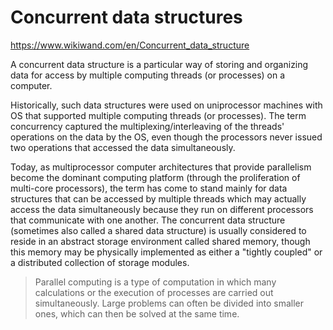 # Concurrent data structures

https://www.wikiwand.com/en/Concurrent_data_structure

A concurrent data structure is a particular way of storing and organizing data for access by multiple computing threads (or processes) on a computer.

Historically, such data structures were used on uniprocessor machines with OS that supported multiple computing threads (or processes). The term concurrency captured the multiplexing/interleaving of the threads' operations on the data by the OS, even though the processors never issued two operations that accessed the data simultaneously.

Today, as multiprocessor computer architectures that provide parallelism become the dominant computing platform (through the proliferation of multi-core processors), the term has come to stand mainly for data structures that can be accessed by multiple threads which may actually access the data simultaneously because they run on different processors that communicate with one another. The concurrent data structure (sometimes also called a shared data structure) is usually considered to reside in an abstract storage environment called shared memory, though this memory may be physically implemented as either a "tightly coupled" or a distributed collection of storage modules.

> Parallel computing is a type of computation in which many calculations or the execution of processes are carried out simultaneously. Large problems can often be divided into smaller ones, which can then be solved at the same time.
